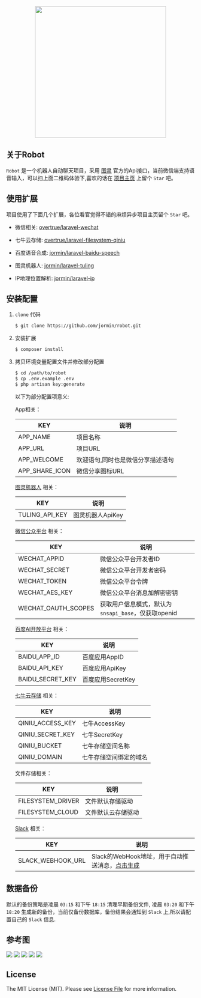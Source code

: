 <div align="center">
    <img src="https://qiniu.blog.lerzen.com/bcfaabd0-b4cd-11e7-9540-63cf6dc21be7.jpg" width=350>
</div>

## 关于Robot

`Robot` 是一个机器人自动聊天项目，采用 [图灵](http://www.tuling123.com/) 官方的Api接口，当前微信端支持语音输入，可以扫上面二维码体验下,喜欢的话在 [项目主页](https://github.com/jormin/robot) 上留个 `Star` 吧。

## 使用扩展

项目使用了下面几个扩展，各位看官觉得不错的麻烦异步项目主页留个 `Star` 吧。

- 微信相关: [overtrue/laravel-wechat](https://github.com/overtrue/laravel-wechat)
	
- 七牛云存储: [overtrue/laravel-filesystem-qiniu](https://github.com/overtrue/laravel-filesystem-qiniu)
	
- 百度语音合成: [jormin/laravel-baidu-speech](https://github.com/jormin/laravel-baidu-speech)
	
- 图灵机器人: [jormin/laravel-tuling](https://github.com/jormin/laravel-tuling)
	
- IP地理位置解析: [jormin/laravel-ip](https://github.com/jormin/laravel-ip)

## 安装配置

1. `clone` 代码
   
   	``` bash
   	$ git clone https://github.com/jormin/robot.git
   	```
   
2. 安装扩展
   
   	``` bash
    $ composer install
    ```
   
3. 拷贝环境变量配置文件并修改部分配置
   
   	``` bash
   	$ cd /path/to/robot
   	$ cp .env.example .env
    $ php artisan key:generate
   	```
   	
   	以下为部分配置项意义:
   	
   	App相关：
        
    | KEY  | 说明|
    | ------------ | ------------ |
    | APP_NAME | 项目名称 |
    | APP_URL | 项目URL |
    | APP_WELCOME | 欢迎语句,同时也是微信分享描述语句 |
    | APP_SHARE_ICON | 微信分享图标URL |
    
    [图灵机器人](http://www.tuling123.com/) 相关：
        
    | KEY  | 说明 |
    | ------------ | ------------ |
    | TULING_API_KEY | 图灵机器人ApiKey |
    
    [微信公众平台](https://mp.weixin.qq.com/) 相关：
        
    | KEY  | 说明 |
    | ------------ | ------------ |
    | WECHAT_APPID | 微信公众平台开发者ID |
    | WECHAT_SECRET | 微信公众平台开发者密码 |
    | WECHAT_TOKEN | 微信公众平台令牌 |
    | WECHAT_AES_KEY | 微信公众平台消息加解密密钥 |
    | WECHAT_OAUTH_SCOPES | 获取用户信息模式，默认为`snsapi_base`，仅获取openid |
    
    [百度AI开放平台](https://cloud.baidu.com/) 相关：
        
    | KEY  | 说明 |
    | ------------ | ------------ |
    | BAIDU_APP_ID | 百度应用AppID |
    | BAIDU_API_KEY | 百度应用ApiKey |
    | BAIDU_SECRET_KEY | 百度应用SecretKey|
    
    [七牛云存储](https://portal.qiniu.com/) 相关：
        
    | KEY  | 说明 |
    | ------------ | ------------ |
    | QINIU_ACCESS_KEY | 七牛AccessKey |
    | QINIU_SECRET_KEY | 七牛SecretKey |
    | QINIU_BUCKET | 七牛存储空间名称|
    | QINIU_DOMAIN | 七牛存储空间绑定的域名|
    
    文件存储相关：
        
    | KEY  | 说明 |
    | ------------ | ------------ |
    | FILESYSTEM_DRIVER | 文件默认存储驱动 |
    | FILESYSTEM_CLOUD | 文件默认云存储驱动 |
    
    [Slack](https://www.slack.com/) 相关：
        
    | KEY  | 说明 |
    | ------------ | ------------ |
    | SLACK_WEBHOOK_URL | Slack的WebHook地址，用于自动推送消息，[点击生成](https://my.slack.com/services/new/incoming-webhook/) |

## 数据备份

  默认的备份策略是凌晨 `03:15` 和下午 `18:15` 清理早期备份文件, 凌晨 `03:20` 和下午 `18:20` 生成新的备份，当前仅备份数据库，备份结果会通知到 `Slack` 上,所以请配置自己的 `Slack` 信息.

## 参考图

![](https://qiniu.blog.lerzen.com/8e47c9a0-b4a6-11e7-96a3-e1783d0d93c1.jpg)
![](https://qiniu.blog.lerzen.com/9199e300-b4a6-11e7-8358-99e6ffea472c.jpg)
![](https://qiniu.blog.lerzen.com/956da110-b4a6-11e7-bd4d-b7fae181aeee.jpg)
![](https://qiniu.blog.lerzen.com/97f3d6c0-b4a6-11e7-8514-37ba6e80558e.jpg)
![](https://qiniu.blog.lerzen.com/9a5d4830-b4a6-11e7-8d1b-05f314e69742.jpg)

## License

The MIT License (MIT). Please see [License File](LICENSE.md) for more information.
